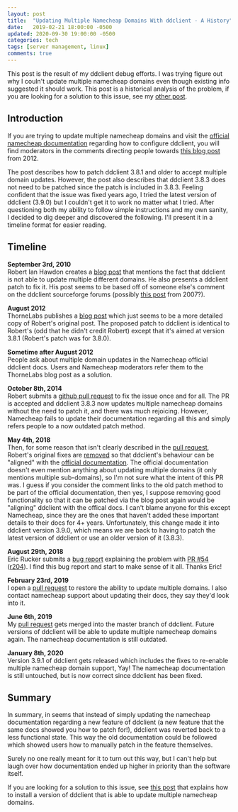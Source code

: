 ```yaml
---
layout: post
title:  "Updating Multiple Namecheap Domains With ddclient - A History"
date:   2019-02-21 18:00:00 -0500
updated: 2020-09-30 19:00:00 -0500
categories: tech
tags: [server management, linux]
comments: true
---
```


This post is the result of my ddclient debug efforts.
I was trying figure out why I couln't update multiple namecheap domains even though existing info suggested it should work.
This post is a historical analysis of the problem, if you are looking for a solution to this issue, see my [other post](updating-multiple-namecheap-domains-with-ddclient).

## Introduction

If you are trying to update multiple namecheap domains and visit the [official namecheap documentation](https://www.namecheap.com/support/knowledgebase/article.aspx/583/11/how-do-i-configure-ddclient)
regarding how to configure ddclient, you will find moderators in the comments directing people towards [this blog post](https://thornelabs.blog/posts/linux-make-ddclient-work-with-multiple-namecheap-domains.html) from 2012.

The post describes how to patch ddclient 3.8.1 and older to accept multiple domain updates.
However, the post also describes that ddclient 3.8.3 does not need to be patched since the patch is included in 3.8.3.
Feeling confident that the issue was fixed years ago, I tried the latest version of ddclient (3.9.0) but I couldn't get it to work no matter what I tried.
After questioning both my ability to follow simple instructions and my own sanity, I decided to dig deeper and discovered the following.
I'll present it in a timeline format for easier reading.

## Timeline

**September 3rd, 2010**  
Robert Ian Hawdon creates a [blog post](https://robertianhawdon.me.uk/2010/09/03/making-ddclient-work-with-multiple-domains-on-namecheap/) that mentions the fact that ddclient is not able to update multiple different domains.
He also presents a ddclient patch to fix it.
His post seems to be based off of someone else's comment on the ddclient sourceforge forums (possibly [this post](https://sourceforge.net/p/ddclient/discussion/399428/thread/187e6520/#6bfd/05ae/dc99/eb0c) from 2007?).

**August 2012**  
ThorneLabs publishes a [blog post](https://thornelabs.blog/posts/linux-make-ddclient-work-with-multiple-namecheap-domains.html)
which just seems to be a more detailed copy of Robert's original post.
The proposed patch to ddclient is identical to Robert's (odd that he didn't credit Robert) except that it's aimed at version 3.8.1 (Robert's patch was for 3.8.0).

**Sometime after August 2012**  
People ask about multiple domain updates in the Namecheap official ddclient docs.
Users and Namecheap moderators refer them to the ThorneLabs blog post as a solution.

**October 8th, 2014**  
Robert submits a [github pull request](https://github.com/ddclient/ddclient/pull/7) to fix the issue once and for all.
The PR is accepted and ddclient 3.8.3 now updates multiple namecheap domains without the need to patch it, and there was much rejoicing.
However, Namecheap fails to update their documentation regarding all this and simply refers people to a now outdated patch method.

**May 4th, 2018**  
Then, for some reason that isn't clearly described in the [pull request](https://github.com/ddclient/ddclient/pull/54),
Robert's original fixes are [removed](https://github.com/ddclient/ddclient/pull/54/files)
so that ddclient's behaviour can be "aligned" with the
[official documentation](https://www.namecheap.com/support/knowledgebase/article.aspx/583/11/how-do-i-configure-ddclient).
The official documentation doesn't even mention anything about updating multiple domains (it only mentions multiple sub-domains), so I'm not sure what the intent of this PR was.
I guess if you consider the comment links to the old patch method to be part of the official documentation, then yes, I suppose removing good functionality so that it can be patched via the blog post again would be "aligning" ddclient with the offical docs.
I can't blame anyone for this except Namecheap, since they are the ones that haven't added these important details to their docs for 4+ years.
Unfortunately, this change made it into ddclient version 3.9.0, which means we are back to having to patch the latest version of ddclient or use an older version of it (3.8.3).

**August 29th, 2018**  
Eric Rucker submits a [bug report](https://sourceforge.net/p/ddclient/bugs/89/)
explaining the problem with [PR #54](https://github.com/ddclient/ddclient/pull/54) ([r204](https://sourceforge.net/p/ddclient/code/204/)).
I find this bug report and start to make sense of it all.
Thanks Eric!

**February 23rd, 2019**  
I open a [pull request](https://github.com/ddclient/ddclient/pull/64) to restore the ability to update multiple domains.
I also contact namecheap support about updating their docs, they say they'd look into it.

**June 6th, 2019**  
My [pull request](https://github.com/ddclient/ddclient/pull/64) gets merged into the master branch of ddclient.
Future versions of ddclient will be able to update multiple namecheap domains again.
The namecheap documentation is still outdated.

**January 8th, 2020**  
Version 3.9.1 of ddclient gets released which includes the fixes to re-enable multiple namecheap domain support, Yay!
The namecheap documentation is still untouched, but is now correct since ddclient has been fixed.

## Summary

In summary, in seems that instead of simply updating the namecheap documentation regarding a new feature of ddclient (a new feature that the same docs showed you how to patch for!), ddclient was reverted back to a less functional state.
This way the old documentation could be followed which showed users how to manually patch in the feature themselves.

Surely no one really meant for it to turn out this way, but I can't help but laugh over how documentation ended up higher in priority than the software itself.

If you are looking for a solution to this issue, see [this post](updating-multiple-namecheap-domains-with-ddclient) that explains how to install a version of ddclient that is able to update multiple namecheap domains.
